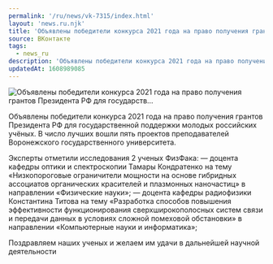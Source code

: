 ```yaml
---
permalink: '/ru/news/vk-7315/index.html'
layout: 'news.ru.njk'
title: 'Объявлены победители конкурса 2021 года на право получения грантов Президента РФ для государств'
source: ВКонтакте
tags:
  - news_ru
description: 'Объявлены победители конкурса 2021 года на право получения грантов Президента РФ для государств…'
updatedAt: 1608989085
---
```

![Объявлены победители конкурса 2021 года на право получения грантов Президента РФ для государств…](https://sun9-33.userapi.com/impg/kgH04wKGPqUYd_-OlydSKx4WjLOy4wtUSKcEZw/lXnmXk_SgRA.jpg?size=400x250&quality=96&proxy=1&sign=24f5306e832511c19e2651831f171c39&c_uniq_tag=wT0HwyMvbsA89YpQwJ_24VECI5PBwuK_BeCie7hs0uU&type=album)

Объявлены победители конкурса 2021 года на право получения грантов Президента РФ для государственной поддержки молодых российских учёных. В число лучших вошли пять проектов преподавателей Воронежского государственного университета.

Эксперты отметили исследования 2 ученых ФизФака:
— доцента кафедры оптики и спектроскопии Тамары Кондратенко на тему «Низкопороговые ограничители мощности на основе гибридных ассоциатов органических красителей и плазмонных наночастиц» в направлении «Физические науки»;
— доцента кафедры радиофизики Константина Титова на тему «Разработка способов повышения эффективности функционирования сверхширокополосных систем связи и передачи данных в условиях сложной помеховой обстановки» в направлении «Компьютерные науки и информатика»;

Поздравляем наших ученых и желаем им удачи в дальнейшей научной деятельности
